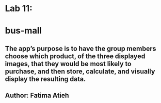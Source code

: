 # Lab 11:
# bus-mall

## The app’s purpose is to have the group members choose which product, of the three displayed images, that they would be most likely to purchase, and then store, calculate, and visually display the resulting data.

## Author: Fatima Atieh